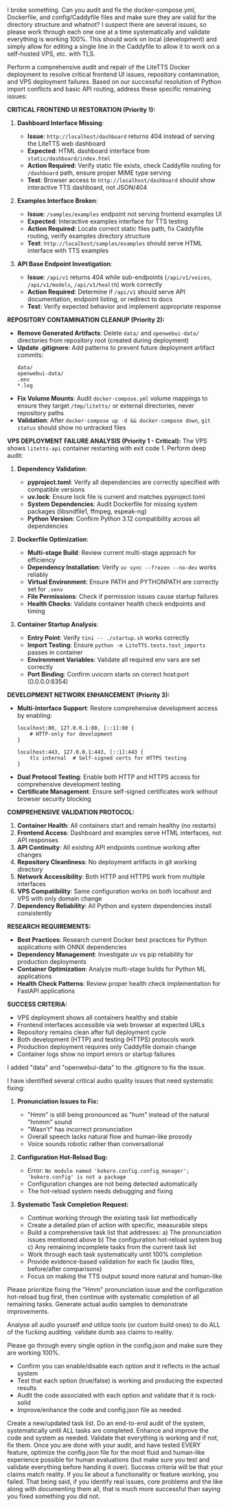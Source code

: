 I broke something. Can you audit and fix the docker-compose.yml, Dockerfile, and config/Caddyfile files and make sure they are valid for the directory structure and whatnot? I suspect there are several issues, so please work through each one one at a time systematically and validate everything is working 100%. This should work on local (development) and simply allow for editing a single line in the Caddyfile to allow it to work on a self-hosted VPS, etc. with TLS.


Perform a comprehensive audit and repair of the LiteTTS Docker deployment to resolve critical frontend UI issues, repository contamination, and VPS deployment failures. Based on our successful resolution of Python import conflicts and basic API routing, address these specific remaining issues:

**CRITICAL FRONTEND UI RESTORATION (Priority 1):**
1. **Dashboard Interface Missing**:
   - **Issue**: `http://localhost/dashboard` returns 404 instead of serving the LiteTTS web dashboard
   - **Expected**: HTML dashboard interface from `static/dashboard/index.html`
   - **Action Required**: Verify static file exists, check Caddyfile routing for `/dashboard` path, ensure proper MIME type serving
   - **Test**: Browser access to `http://localhost/dashboard` should show interactive TTS dashboard, not JSON/404

2. **Examples Interface Broken**:
   - **Issue**: `/samples/examples` endpoint not serving frontend examples UI
   - **Expected**: Interactive examples interface for TTS testing
   - **Action Required**: Locate correct static files path, fix Caddyfile routing, verify examples directory structure
   - **Test**: `http://localhost/samples/examples` should serve HTML interface with TTS examples

3. **API Base Endpoint Investigation**:
   - **Issue**: `/api/v1` returns 404 while sub-endpoints (`/api/v1/voices`, `/api/v1/models`, `/api/v1/health`) work correctly
   - **Action Required**: Determine if `/api/v1` should serve API documentation, endpoint listing, or redirect to docs
   - **Test**: Verify expected behavior and implement appropriate response

**REPOSITORY CONTAMINATION CLEANUP (Priority 2):**
- **Remove Generated Artifacts**: Delete `data/` and `openwebui-data/` directories from repository root (created during deployment)
- **Update .gitignore**: Add patterns to prevent future deployment artifact commits:
  ```
  data/
  openwebui-data/
  .env
  *.log
  ```
- **Fix Volume Mounts**: Audit `docker-compose.yml` volume mappings to ensure they target `/tmp/litetts/` or external directories, never repository paths
- **Validation**: After `docker-compose up -d && docker-compose down`, `git status` should show no untracked files

**VPS DEPLOYMENT FAILURE ANALYSIS (Priority 1 - Critical):**
The VPS shows `litetts-api` container restarting with exit code 1. Perform deep audit:

1. **Dependency Validation**:
   - **pyproject.toml**: Verify all dependencies are correctly specified with compatible versions
   - **uv.lock**: Ensure lock file is current and matches pyproject.toml
   - **System Dependencies**: Audit Dockerfile for missing system packages (libsndfile1, ffmpeg, espeak-ng)
   - **Python Version**: Confirm Python 3.12 compatibility across all dependencies

2. **Dockerfile Optimization**:
   - **Multi-stage Build**: Review current multi-stage approach for efficiency
   - **Dependency Installation**: Verify `uv sync --frozen --no-dev` works reliably
   - **Virtual Environment**: Ensure PATH and PYTHONPATH are correctly set for `.venv`
   - **File Permissions**: Check if permission issues cause startup failures
   - **Health Checks**: Validate container health check endpoints and timing

3. **Container Startup Analysis**:
   - **Entry Point**: Verify `tini -- ./startup.sh` works correctly
   - **Import Testing**: Ensure `python -m LiteTTS.tests.test_imports` passes in container
   - **Environment Variables**: Validate all required env vars are set correctly
   - **Port Binding**: Confirm uvicorn starts on correct host:port (0.0.0.0:8354)

**DEVELOPMENT NETWORK ENHANCEMENT (Priority 3):**
- **Multi-Interface Support**: Restore comprehensive development access by enabling:
  ```
  localhost:80, 127.0.0.1:80, [::1]:80 {
      # HTTP-only for development
  }

  localhost:443, 127.0.0.1:443, [::1]:443 {
      tls internal  # Self-signed certs for HTTPS testing
  }
  ```
- **Dual Protocol Testing**: Enable both HTTP and HTTPS access for comprehensive development testing
- **Certificate Management**: Ensure self-signed certificates work without browser security blocking

**COMPREHENSIVE VALIDATION PROTOCOL:**
1. **Container Health**: All containers start and remain healthy (no restarts)
2. **Frontend Access**: Dashboard and examples serve HTML interfaces, not API responses
3. **API Continuity**: All existing API endpoints continue working after changes
4. **Repository Cleanliness**: No deployment artifacts in git working directory
5. **Network Accessibility**: Both HTTP and HTTPS work from multiple interfaces
6. **VPS Compatibility**: Same configuration works on both localhost and VPS with only domain change
7. **Dependency Reliability**: All Python and system dependencies install consistently

**RESEARCH REQUIREMENTS:**
- **Best Practices**: Research current Docker best practices for Python applications with ONNX dependencies
- **Dependency Management**: Investigate uv vs pip reliability for production deployments
- **Container Optimization**: Analyze multi-stage builds for Python ML applications
- **Health Check Patterns**: Review proper health check implementation for FastAPI applications

**SUCCESS CRITERIA:**
- VPS deployment shows all containers healthy and stable
- Frontend interfaces accessible via web browser at expected URLs
- Repository remains clean after full deployment cycle
- Both development (HTTP) and testing (HTTPS) protocols work
- Production deployment requires only Caddyfile domain change
- Container logs show no import errors or startup failures

I added "data" and "openwebui-data" to the .gitignore to fix the issue.


I have identified several critical audio quality issues that need systematic fixing:

1. **Pronunciation Issues to Fix:**
   - "Hmm" is still being pronounced as "hum" instead of the natural "hmmm" sound
   - "Wasn't" has incorrect pronunciation
   - Overall speech lacks natural flow and human-like prosody
   - Voice sounds robotic rather than conversational

2. **Configuration Hot-Reload Bug:**
   - Error: `No module named 'kokoro.config.config_manager'; 'kokoro.config' is not a package`
   - Configuration changes are not being detected automatically
   - The hot-reload system needs debugging and fixing

3. **Systematic Task Completion Request:**
   - Continue working through the existing task list methodically
   - Create a detailed plan of action with specific, measurable steps
   - Build a comprehensive task list that addresses:
     a) The pronunciation issues mentioned above
     b) The configuration hot-reload system bug
     c) Any remaining incomplete tasks from the current task list
   - Work through each task systematically until 100% completion
   - Provide evidence-based validation for each fix (audio files, before/after comparisons)
   - Focus on making the TTS output sound more natural and human-like

Please prioritize fixing the "Hmm" pronunciation issue and the configuration hot-reload bug first, then continue with systematic completion of all remaining tasks. Generate actual audio samples to demonstrate improvements.


Analyse all audio yourself and utilize tools (or custom build ones) to do ALL of the fucking auditing. validate dumb ass claims to reality.

Please go through every single option in the config.json and make sure they are working 100%.
- Confirm you can enable/disable each option and it reflects in the actual system
- Test that each option (true/false) is working and producing the expected results
- Audit the code associated with each option and validate that it is rock-solid
- Improve/enhance the code and config.json file as needed.

Create a new/updated task list.
Do an end-to-end audit of the system, systematically until ALL tasks are completed. Enhance and improve the code and system as needed. Validate that everything is working and if not, fix them.
Once you are done with your audit, and have tested EVERY feature, optimize the config.json file for the most fluid and human-like experience possible for human evaluations (but make sure you test and validate everything before handing it over). Success criteria will be that your claims match reality. If you lie about a functionality or feature working, you failed. That being said, if you identify real issues, core problems and the like along with documenting them all, that is much more successful than saying you fixed something you did not.
